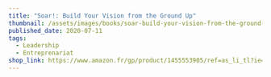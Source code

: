 ```yaml
---
title: "Soar!: Build Your Vision from the Ground Up"
thumbnail: /assets/images/books/soar-build-your-vision-from-the-ground-up.jpg
published_date: 2020-07-11
tags:
  - Leadership
  - Entreprenariat
shop_link: https://www.amazon.fr/gp/product/1455553905/ref=as_li_tl?ie=UTF8&camp=1642&creative=6746&creativeASIN=1455553905&linkCode=as2&tag=aliapourvous-21&linkId=9f09b9f4182a8bc63cb05ba9679619a1
---
```

